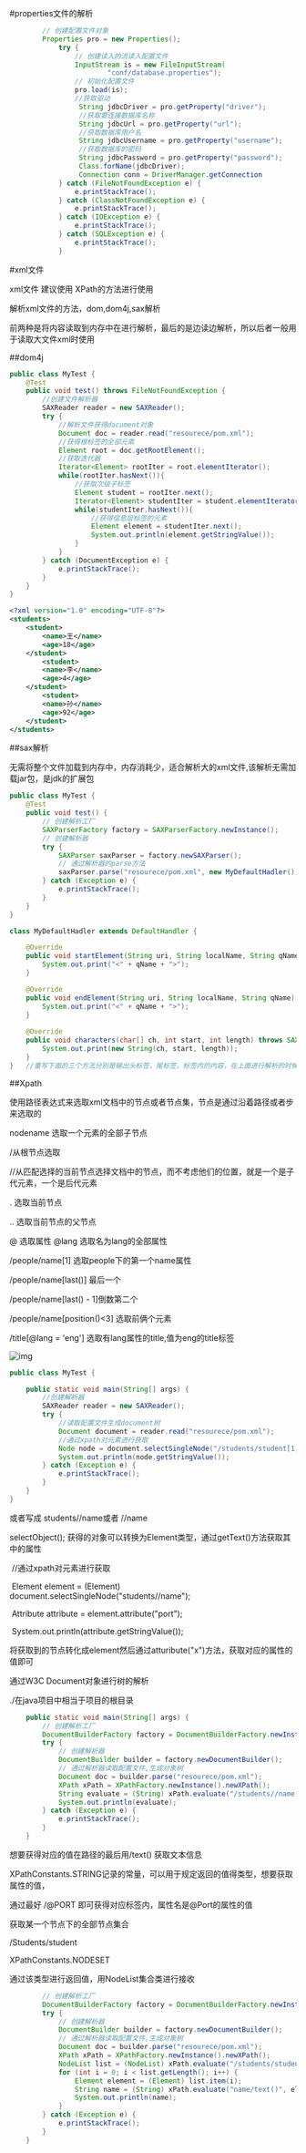 

#properties文件的解析

```java
		// 创建配置文件对象
		Properties pro = new Properties();
			try {
				// 创建读入的流读入配置文件
				InputStream is = new FileInputStream(
						"conf/database.properties");
				// 初始化配置文件
				pro.load(is);
				//获取驱动
				 String jdbcDriver = pro.getProperty("driver");
				 //获取要连接数据库名称
				 String jdbcUrl = pro.getProperty("url");
				 //获取数据库用户名
				 String jdbcUsername = pro.getProperty("username");
				 //获取数据库的密码
				 String jdbcPassword = pro.getProperty("password");
				 Class.forName(jdbcDriver);
				 Connection conn = DriverManager.getConnection				(jdbcUrl,jdbcUsername,jdbcPassword);
			} catch (FileNotFoundException e) {
				e.printStackTrace();
			} catch (ClassNotFoundException e) {
				e.printStackTrace();
			} catch (IOException e) {
				e.printStackTrace();
			} catch (SQLException e) {
				e.printStackTrace();
			}
```

#xml文件		

xml文件 建议使用 XPath的方法进行使用

解析xml文件的方法，dom,dom4j,sax解析

前两种是将内容读取到内存中在进行解析，最后的是边读边解析，所以后者一般用于读取大文件xml时使用

##dom4j

```java
public class MyTest {
	@Test
	public void test() throws FileNotFoundException {
		//创建文件解析器
		SAXReader reader = new SAXReader();
		try {
			//解析文件获得document对象
			Document doc = reader.read("resourece/pom.xml");
			//获得根标签的全部元素
			Element root = doc.getRootElement();
			//获取迭代器
			Iterator<Element> rootIter = root.elementIterator();
			while(rootIter.hasNext()){
				//获取次级子标签
				Element student = rootIter.next();
				Iterator<Element> studentIter = student.elementIterator();
				while(studentIter.hasNext()){
					//获得信息层标签的元素
					Element element = studentIter.next(); 
					System.out.println(element.getStringValue());
				}
			}
		} catch (DocumentException e) {
			e.printStackTrace();
		}
	}
}
```

```xml
<?xml version="1.0" encoding="UTF-8"?>
<students>
	<student>
		<name>王</name>
		<age>18</age>
	</student>
		<student>
		<name>李</name>
		<age>4</age>
	</student>
		<student>
		<name>孙</name>
		<age>92</age>
	</student>
</students>
```

##sax解析

无需将整个文件加载到内存中，内存消耗少，适合解析大的xml文件,该解析无需加载jar包，是jdk的扩展包

```java
public class MyTest {
	@Test
	public void test() {
		// 创建解析工厂
		SAXParserFactory factory = SAXParserFactory.newInstance();
		// 创建解析器
		try {
			SAXParser saxParser = factory.newSAXParser();
			// 通过解析器的parse方法
			saxParser.parse("resourece/pom.xml", new MyDefaultHadler());
		} catch (Exception e) {
			e.printStackTrace();
		}
	}
}

class MyDefaultHadler extends DefaultHandler {

	@Override
	public void startElement(String uri, String localName, String qName, Attributes attributes) throws SAXException {
		System.out.print("<" + qName + ">");
	}

	@Override
	public void endElement(String uri, String localName, String qName) throws SAXException {
		System.out.print("<" + qName + ">");
	}
    
	@Override
	public void characters(char[] ch, int start, int length) throws SAXException {
		System.out.print(new String(ch, start, length));
	}
}	//重写下面的三个方法分别是输出头标签，尾标签，标签内的内容，在上面进行解析的时候会自动调用者三个方法，上面的例子直接对整个xml文件进行了打印
```

##Xpath

使用路径表达式来选取xml文档中的节点或者节点集，节点是通过沿着路径或者步来选取的

nodename 选取一个元素的全部子节点

/从根节点选取 

//从匹配选择的当前节点选择文档中的节点，而不考虑他们的位置，就是一个是子代元素，一个是后代元素 

. 选取当前节点

.. 选取当前节点的父节点

@ 选取属性 @lang 选取名为lang的全部属性

/people/name[1] 选取people下的第一个name属性

/people/name[last()] 最后一个

/people/name[last() - 1]倒数第二个

/people/name[position()<3] 选取前俩个元素

/title[@lang = 'eng'] 选取有lang属性的title,值为eng的title标签

![img](D:/%E6%9C%89%E9%81%93%E7%AC%94%E8%AE%B0/qq6A8D41E5978DE6EA5AB3219203EC493B/0ff9b6948d45498aa7e59bdfa09b11de/clipboard.png)

```java
public class MyTest {

	public static void main(String[] args) {
		//创建解析器
		SAXReader reader = new SAXReader();
		try {
			//读取配置文件生成document树
			Document document = reader.read("resourece/pom.xml");
			//通过xpath对元素进行获取
			Node node = document.selectSingleNode("/students/student[1]/name");
			System.out.println(node.getStringValue());
		} catch (Exception e) {
			e.printStackTrace();
		}
	}
}
```

或者写成 students//name或者 //name

selectObject(); 获得的对象可以转换为Element类型，通过getText()方法获取其中的属性

​	//通过xpath对元素进行获取

​	Element element = (Element) document.selectSingleNode("students//name");

​	Attribute attribute = element.attribute("port");

​	System.out.println(attribute.getStringValue());

将获取到的节点转化成element然后通过atturibute("x")方法，获取对应的属性的值即可

通过W3C Document对象进行树的解析

./在java项目中相当于项目的根目录

```java
	public static void main(String[] args) {
		// 创建解析工厂
		DocumentBuilderFactory factory = DocumentBuilderFactory.newInstance();
		try {
			// 创建解析器
			DocumentBuilder builder = factory.newDocumentBuilder();
			// 通过解析器读取配置文件,生成对象树
			Document doc = builder.parse("resourece/pom.xml");
			XPath xPath = XPathFactory.newInstance().newXPath();
			String evaluate = (String) xPath.evaluate("/students//name[@port='8080']/text()", doc,XPathConstants.STRING);
			System.out.println(evaluate);
		} catch (Exception e) {
			e.printStackTrace();
		}
	}
```

想要获得对应的值在路径的最后用/text() 获取文本信息

XPathConstants.STRING记录的常量，可以用于规定返回的值得类型，想要获取属性的值，

通过最好 /@PORT   即可获得对应标签内，属性名是@Port的属性的值

获取某一个节点下的全部节点集合

/Students/student

XPathConstants.NODESET

通过该类型进行返回值，用NodeList集合类进行接收

```java
		// 创建解析工厂
		DocumentBuilderFactory factory = DocumentBuilderFactory.newInstance();
		try {
			// 创建解析器
			DocumentBuilder builder = factory.newDocumentBuilder();
			// 通过解析器读取配置文件,生成对象树
			Document doc = builder.parse("resourece/pom.xml");
			XPath xPath = XPathFactory.newInstance().newXPath();
			NodeList list = (NodeList) xPath.evaluate("/students/student", doc, XPathConstants.NODESET);
			for (int i = 0; i < list.getLength(); i++) {
				Element element = (Element) list.item(i);
				String name = (String) xPath.evaluate("name/text()", element, XPathConstants.STRING);
				System.out.println(name);
			}
		} catch (Exception e) {
			e.printStackTrace();
		}
	}
```